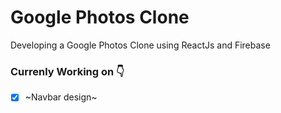 # Google Photos Clone
Developing a Google Photos Clone using ReactJs and Firebase

### Currenly Working on 👇 
- [x] ~Navbar design~